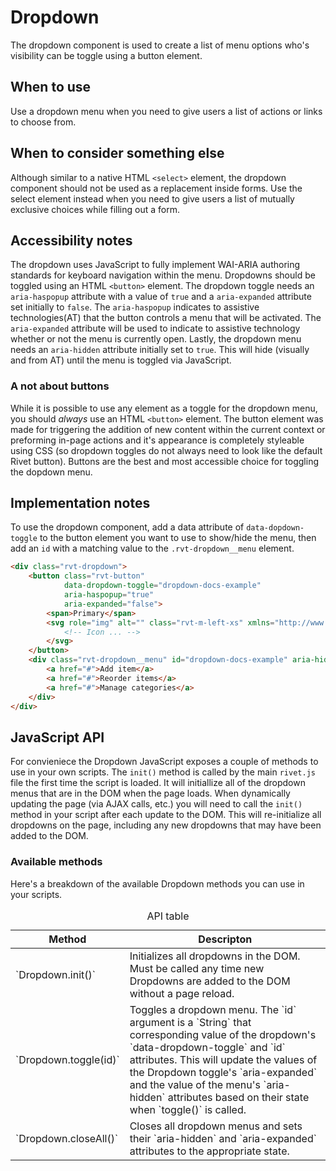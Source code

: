 # Dropdown
The dropdown component is used to create a list of menu options who's visibility can be toggle using a button element.

## When to use
Use a dropdown menu when you need to give users a list of actions or links to choose from.

## When to consider something else
Although similar to a native HTML `<select>` element, the dropdown component should not be used as a replacement inside forms. Use the select element instead when you need to give users a list of mutually exclusive choices while filling out a form.

## Accessibility notes
The dropdown uses JavaScript to fully implement WAI-ARIA authoring standards for keyboard navigation within the menu. Dropdowns should be toggled using an HTML `<button>` element. The dropdown toggle needs an `aria-haspopup` attribute with a value of `true` and a `aria-expanded` attribute set initially to `false`. The `aria-haspopup` indicates to assistive technologies(AT) that the button controls a menu that will be activated. The `aria-expanded` attribute will be used to indicate to assistive technology whether or not the menu is currently open. Lastly, the dropdown menu needs an `aria-hidden` attribute initially set to `true`. This will hide (visually and from AT) until the menu is toggled via JavaScript.

### A not about buttons
While it is possible to use any element as a toggle for the dropdown menu, you should *always* use an HTML `<button>` element. The button element was made for triggering the addition of new content within the current context or preforming in-page actions and it's appearance is completely styleable using CSS (so dropdown toggles do not always need to look like the default Rivet button). Buttons are the best and most accessible choice for toggling the dopdown menu.

## Implementation notes
To use the dropdown component, add a data attribute of `data-dopdown-toggle` to the button element you want to use to show/hide the menu, then add an `id` with a matching value to the `.rvt-dropdown__menu` element.

```html
<div class="rvt-dropdown">
    <button class="rvt-button"
            data-dropdown-toggle="dropdown-docs-example"
            aria-haspopup="true"
            aria-expanded="false">
        <span>Primary</span>
        <svg role="img" alt="" class="rvt-m-left-xs" xmlns="http://www.w3.org/2000/svg" width="16" height="16" viewBox="0 0 16 16">
            <!-- Icon ... -->
        </svg>
    </button>
    <div class="rvt-dropdown__menu" id="dropdown-docs-example" aria-hidden="true">
        <a href="#">Add item</a>
        <a href="#">Reorder items</a>
        <a href="#">Manage categories</a>
    </div>
</div>
```

## JavaScript API
For convieniece the Dropdown JavaScript exposes a couple of methods to use in your own scripts. The `init()` method is called by the main `rivet.js` file the first time the script is loaded. It will initiallize all of the dropdown menus that are in the DOM when the page loads. When dynamically updating the page (via AJAX calls, etc.) you will need to call the `init()` method in your script after each update to the DOM. This will re-initialize all dropdowns on the page, including any new dropdowns that may have been added to the DOM.

### Available methods
Here's a breakdown of the available Dropdown methods you can use in your scripts.

<table>
    <caption class="sr-only">API table</caption>
    <thead>
        <tr>
            <th scope="col">Method</th>
            <th scope="col">Descripton</th>
        </tr>
    </thead>
    <tbody>
        <tr>
            <td>`Dropdown.init()`</td>
            <td>Initializes all dropdowns in the DOM. Must be called any time new Dropdowns are added to the DOM without a page reload.</td>
        </tr>
        <tr>
            <td>`Dropdown.toggle(id)`</td>
            <td>Toggles a dropdown menu. The `id` argument is a `String` that corresponding value of the dropdown's `data-dropdown-toggle` and `id` attributes. This will update the values of the Dropdown toggle's `aria-expanded` and the value of the menu's `aria-hidden` attributes based on their state when `toggle()` is called.</td>
        </tr>
        <tr>
            <td>`Dropdown.closeAll()`</td>
            <td>Closes all dropdown menus and sets their `aria-hidden` and `aria-expanded` attributes to the appropriate state.</td>
        </tr>
    </tbody>
</table>